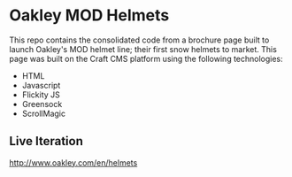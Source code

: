 # Oakley MOD Helmets
This repo contains the consolidated code from a brochure page built to launch Oakley's MOD helmet line; their first snow helmets to market. This page was built on the Craft CMS platform using the following technologies:

* HTML
* Javascript
* Flickity JS
* Greensock
* ScrollMagic

## Live Iteration
http://www.oakley.com/en/helmets
